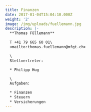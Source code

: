```yaml
---
title: Finanzen
date: 2017-01-04T15:04:10.000Z
weight: '2'
image: /img/uploads/fuellemann.jpg
description: |-
  **Thomas Füllemann**

  T +41 79 665 60 01\
  <mailto:thomas.fuellemann@mfgt.ch>

  \
  Stellvertreter:

  * Philipp Hug

  \
  Aufgaben:

  * Finanzen
  * Steuern
  * Versicherungen
---
```


